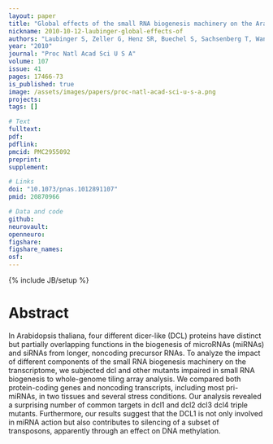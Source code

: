 ```yaml
---
layout: paper
title: "Global effects of the small RNA biogenesis machinery on the Arabidopsis thaliana transcriptome"
nickname: 2010-10-12-laubinger-global-effects-of
authors: "Laubinger S, Zeller G, Henz SR, Buechel S, Sachsenberg T, Wang JW, Ratsch G, Weigel D"
year: "2010"
journal: "Proc Natl Acad Sci U S A"
volume: 107
issue: 41
pages: 17466-73
is_published: true
image: /assets/images/papers/proc-natl-acad-sci-u-s-a.png
projects:
tags: []

# Text
fulltext:
pdf:
pdflink:
pmcid: PMC2955092
preprint:
supplement:

# Links
doi: "10.1073/pnas.1012891107"
pmid: 20870966

# Data and code
github:
neurovault:
openneuro:
figshare:
figshare_names:
osf:
---
```

{% include JB/setup %}

# Abstract

In Arabidopsis thaliana, four different dicer-like (DCL) proteins have distinct but partially overlapping functions in the biogenesis of microRNAs (miRNAs) and siRNAs from longer, noncoding precursor RNAs. To analyze the impact of different components of the small RNA biogenesis machinery on the transcriptome, we subjected dcl and other mutants impaired in small RNA biogenesis to whole-genome tiling array analysis. We compared both protein-coding genes and noncoding transcripts, including most pri-miRNAs, in two tissues and several stress conditions. Our analysis revealed a surprising number of common targets in dcl1 and dcl2 dcl3 dcl4 triple mutants. Furthermore, our results suggest that the DCL1 is not only involved in miRNA action but also contributes to silencing of a subset of transposons, apparently through an effect on DNA methylation.
